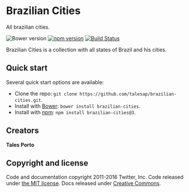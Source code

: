 # Brazilian Cities
All brazilian cities.

![Bower version](https://img.shields.io/brazilian-cities/v/brazilian-cities.svg)
[![npm version](https://img.shields.io/npm/v/brazilian-cities.svg)](https://www.npmjs.com/package/brazilian-cities)
[![Build Status](https://img.shields.io/travis/talesap/brazilian-cities/master.svg)](https://travis-ci.org/talesap/brazilian-cities)

Brazilian Cities is a collection with all states of Brazil and his cities.

## Quick start

Several quick start options are available:

* Clone the repo: `git clone https://github.com/talesap/brazilian-cities.git`.
* Install with [Bower](http://bower.io): `bower install brazilian-cities`.
* Install with [npm](https://www.npmjs.com): `npm install brazilian-cities@3`.

## Creators

**Tales Porto**

## Copyright and license

Code and documentation copyright 2011-2016 Twitter, Inc. Code released under [the MIT license](https://github.com/talesap/brazilian-cities/blob/master/LICENSE). Docs released under [Creative Commons](https://github.com/talesap/brazilian-cities/blob/master/docs/LICENSE).

